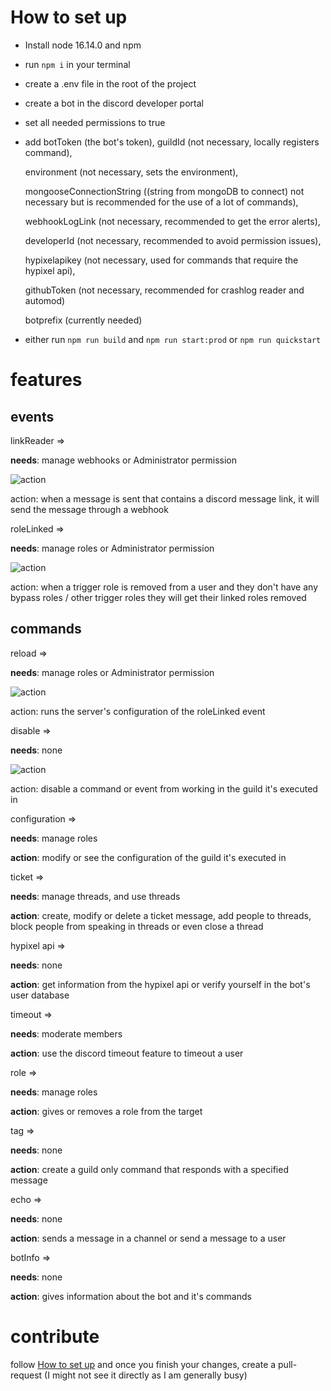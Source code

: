 # How to set up

- Install node 16.14.0 and npm

- run `npm i` in your terminal

- create a .env file in the root of the project

- create a bot in the discord developer portal

- set all needed permissions to true

- add botToken (the bot's token),
  guildId (not necessary, locally registers command),

  environment (not necessary, sets the environment),

  mongooseConnectionString ((string from mongoDB to connect) not necessary but is recommended for the use of a lot of commands),

  webhookLogLink (not necessary, recommended to get the error alerts),

  developerId (not necessary, recommended to avoid permission issues),

  hypixelapikey (not necessary, used for commands that require the hypixel api),

  githubToken (not necessary, recommended for crashlog reader and automod)

  botprefix (currently needed)

- either run `npm run build` and `npm run start:prod` or `npm run quickstart`

# features

## events

linkReader =>

**needs**: manage webhooks or Administrator permission

![action](https://cdn.discordapp.com/attachments/903281241594413176/931176014925688852/unknown.png)

action: when a message is sent that contains a discord message link, it will send the message through a webhook

roleLinked =>

**needs**: manage roles or Administrator permission

![action](https://cdn.discordapp.com/attachments/903281241594413176/931176550748016720/unknown.png)

action: when a trigger role is removed from a user and they don't have any bypass roles / other trigger roles they will get their linked roles removed

## commands

reload =>

**needs**: manage roles or Administrator permission

![action](https://cdn.discordapp.com/attachments/903281241594413176/931176923520966656/unknown.png)

action: runs the server's configuration of the roleLinked event

disable =>

**needs**: none

![action](https://cdn.discordapp.com/attachments/903281241594413176/931177873308540978/unknown.png)

action: disable a command or event from working in the guild it's executed in

configuration =>

**needs**: manage roles

**action**: modify or see the configuration of the guild it's executed in

ticket =>

**needs**: manage threads, and use threads

**action**: create, modify or delete a ticket message, add people to threads, block people from speaking in threads or even close a thread

hypixel api =>

**needs**: none

**action**: get information from the hypixel api or verify yourself in the bot's user database

timeout =>

**needs**: moderate members

**action**: use the discord timeout feature to timeout a user

role =>

**needs**: manage roles

**action**: gives or removes a role from the target

tag =>

**needs**: none

**action**: create a guild only command that responds with a specified message

echo =>

**needs**: none

**action**: sends a message in a channel or send a message to a user

botInfo =>

**needs**: none

**action**: gives information about the bot and it's commands

# contribute

follow [How to set up](#how-to-set-up) and once you finish your changes,
create a pull-request (I might not see it directly as I am generally busy)
